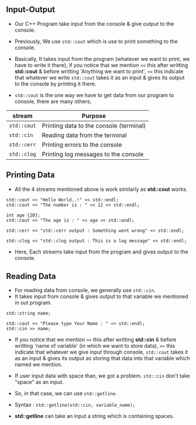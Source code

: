 ## Input-Output

 * Our C++ Program take input from the console & give output to the console.

 * Previously, We use `std::cout` which is use to print something to the console.
 * Basically, It takes input from the program (whatever we want to print, we have to write it there), if you notice that we mention `<<` this after writting **std::cout** & before writting 'Anything we want to print', `<<` this indicate that whatever we write `std::cout` takes it as an input & gives its output to the console by printing it there.
 * `std::cout` is the one way we have to get data from our program to console, there are many others;
 
| stream | Purpose |
| --- | ---|
| `std::cout` | Printing data to the console (terminal) |
| `std::cin` | Reading data from the terminal |
| `std::cerr` | Printing errors to the console |
| `std::clog` | Printing log messages to the console |

## Printing Data

 * All the 4 streams mentioned above is work similarly as **std::cout** works.
 ```
 std::cout << "Hello World..!" << std::endl;
 std::cout << "The number is : " << 12 << std::endl;

 int age {20};
 std::cout << "The age is : " << age << std::endl;

 std::cerr << "std::cerr output : Something went wrong" << std::endl;

 std::clog << "std::clog output : This is a log message" << std::endl;
 ```
 * Here, Each streams take input from the program and gives output to the console.

## Reading Data 

 * For reading data from console, we generally use `std::cin`.
 * It takes input from console & gives output to that variable we mentioned in out program.
 ```
 std::string name;

 std::cout << "Please type Your Name : " << std::endl;
 std::cin >> name;
 ```
 * If you notice that we mention `>>` this after writting **std::cin** & before writting 'name of variable' (in which we want to store data), `>>` this indicate that whatever we give input through console, `std::cout` takes it as an input & gives its output as storing that data into that variable which named we mention.

 * If user input data with space than, we got a problem. `std::cin` don't take "space" as an input.
 * So, in that case, we can use `std::getline`.
 * Syntax : `std::getline(std::cin, variable_name);`
 * **std::getline** can take an input a string which is containing spaces.